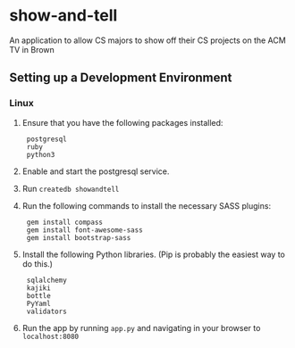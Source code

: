 # show-and-tell
An application to allow CS majors to show off their CS projects on the ACM TV in Brown

## Setting up a Development Environment
### Linux
1. Ensure that you have the following packages installed:

        postgresql
        ruby
        python3

2. Enable and start the postgresql service.

3. Run `createdb showandtell`

3. Run the following commands to install the necessary SASS plugins:

        gem install compass
        gem install font-awesome-sass
        gem install bootstrap-sass

4. Install the following Python libraries. (Pip is probably the easiest way to
   do this.)

        sqlalchemy
        kajiki
        bottle
        PyYaml
        validators

5. Run the app by running `app.py` and navigating in your browser to
   `localhost:8080`
